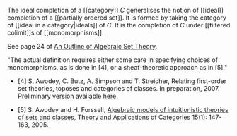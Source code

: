 The ideal completion of a [[category]] $C$ generalises the notion of [[ideal]] completion of a [[partially ordered set]]. It is formed by taking the category of [[ideal in a category|ideals]] of $C$. It is the completion of $C$ under [[filtered colimit]]s of [[monomorphisms]].

See page 24 of [An Outline of Algebraic Set Theory](http://www.phil.cmu.edu/projects/ast/Papers/awodey_outline.pdf).

"The actual definition requires either some care in specifying choices of monomorphisms, as is done in [4], or a sheaf-theoretic approach as in [5]."

* [4] S. Awodey, C. Butz, A. Simpson and T. Streicher, Relating first-order set theories, toposes and categories of classes. In preparation, 2007. Preliminary version available [here](http://www.phil.cmu.edu/projects/ast/).

* [5] S. Awodey and H. Forssell, [Algebraic models of intuitionistic theories of sets and classes](http://www.tac.mta.ca/tac/volumes/15/5/15-05abs.html), Theory and Applications of Categories 15(1): 147-163, 2005.